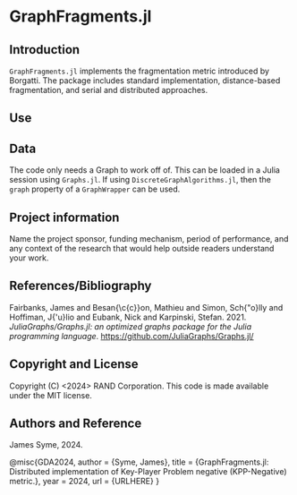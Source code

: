 # GraphFragments.jl

## Introduction

`GraphFragments.jl` implements the fragmentation metric introduced by Borgatti. The package includes standard implementation, distance-based fragmentation, and serial and distributed approaches.


## Use


## Data

The code only needs a Graph to work off of. This can be loaded in a Julia session using `Graphs.jl`. If using `DiscreteGraphAlgorithms.jl`, then the `graph` property of a `GraphWrapper` can be used.


## Project information

Name the project sponsor, funding mechanism, period of performance, and any context of the research that would help outside readers understand your work.



## References/Bibliography

Fairbanks, James and Besan{\c{c}}on, Mathieu and Simon, Sch{\"o}lly and Hoffiman, J{\'u}lio and Eubank, Nick and Karpinski, Stefan. 2021. _JuliaGraphs/Graphs.jl: an optimized graphs package for the Julia programming language_. https://github.com/JuliaGraphs/Graphs.jl/

 

## Copyright and License

Copyright (C) <2024> RAND Corporation. This code is made available under the MIT license.

 

## Authors and Reference

James Syme, 2024.

@misc{GDA2024,
  author       = {Syme, James},
  title        = {GraphFragments.jl: Distributed implementation of Key-Player Problem negative (KPP-Negative) metric.},
  year         = 2024,
  url = {URLHERE}
}
